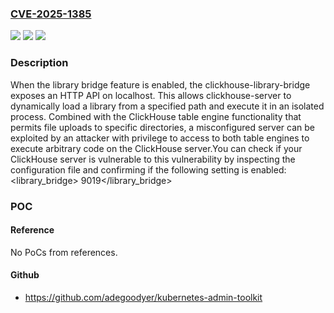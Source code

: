 ### [CVE-2025-1385](https://cve.mitre.org/cgi-bin/cvename.cgi?name=CVE-2025-1385)
![](https://img.shields.io/static/v1?label=Product&message=ClickHouse%20OSS&color=blue)
![](https://img.shields.io/static/v1?label=Version&message=24.3%3C%2024.3.18.6%20&color=brighgreen)
![](https://img.shields.io/static/v1?label=Vulnerability&message=CWE-20%20Improper%20Input%20Validation&color=brighgreen)

### Description

When the library bridge feature is enabled, the clickhouse-library-bridge exposes an HTTP API on localhost. This allows clickhouse-server to dynamically load a library from a specified path and execute it in an isolated process. Combined with the ClickHouse table engine functionality that permits file uploads to specific directories, a misconfigured server can be exploited by an attacker with privilege to access to both table engines to execute arbitrary code on the ClickHouse server.You can check if your ClickHouse server is vulnerable to this vulnerability by inspecting the configuration file and confirming if the following setting is enabled:<library_bridge>   <port>9019</port></library_bridge>

### POC

#### Reference
No PoCs from references.

#### Github
- https://github.com/adegoodyer/kubernetes-admin-toolkit

